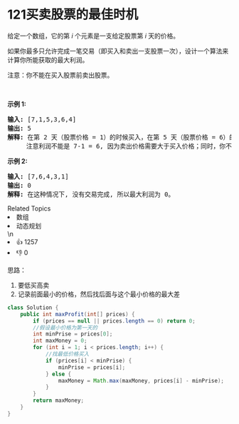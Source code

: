 # 121买卖股票的最佳时机

<p>给定一个数组，它的第&nbsp;<em>i</em> 个元素是一支给定股票第 <em>i</em> 天的价格。</p>

<p>如果你最多只允许完成一笔交易（即买入和卖出一支股票一次），设计一个算法来计算你所能获取的最大利润。</p>

<p>注意：你不能在买入股票前卖出股票。</p>

<p>&nbsp;</p>

<p><strong>示例 1:</strong></p>

<pre><strong>输入:</strong> [7,1,5,3,6,4]
<strong>输出:</strong> 5
<strong>解释: </strong>在第 2 天（股票价格 = 1）的时候买入，在第 5 天（股票价格 = 6）的时候卖出，最大利润 = 6-1 = 5 。
     注意利润不能是 7-1 = 6, 因为卖出价格需要大于买入价格；同时，你不能在买入前卖出股票。
</pre>

<p><strong>示例 2:</strong></p>

<pre><strong>输入:</strong> [7,6,4,3,1]
<strong>输出:</strong> 0
<strong>解释: </strong>在这种情况下, 没有交易完成, 所以最大利润为 0。
</pre>
<div><div>Related Topics</div><div><li>数组</li><li>动态规划</li></div></div>\n<div><li>👍 1257</li><li>👎 0</li></div>



思路：

1. 要低买高卖
2. 记录前面最小的价格，然后找后面与这个最小价格的最大差

```java
class Solution {
    public int maxProfit(int[] prices) {
        if (prices == null || prices.length == 0) return 0;
        //假设最小价格为第一天的
        int minPrise = prices[0];
        int maxMoney = 0;
        for (int i = 1; i < prices.length; i++) {
            //找最低价格买入
            if (prices[i] < minPrise) {
                minPrise = prices[i];
            } else {
                maxMoney = Math.max(maxMoney, prices[i] - minPrise);
            }
        }
        return maxMoney;
    }
}
```